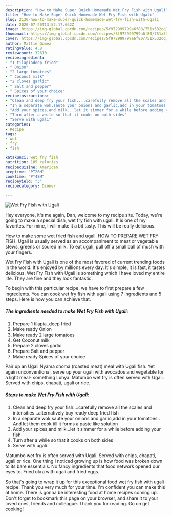 ```yaml
---
description: "How to Make Super Quick Homemade Wet Fry Fish with Ugali"
title: "How to Make Super Quick Homemade Wet Fry Fish with Ugali"
slug: 2130-how-to-make-super-quick-homemade-wet-fry-fish-with-ugali
date: 2020-07-26T13:52:17.662Z
image: https://img-global.cpcdn.com/recipes/5f972999799a6f80/751x532cq70/wet-fry-fish-with-ugali-recipe-main-photo.jpg
thumbnail: https://img-global.cpcdn.com/recipes/5f972999799a6f80/751x532cq70/wet-fry-fish-with-ugali-recipe-main-photo.jpg
cover: https://img-global.cpcdn.com/recipes/5f972999799a6f80/751x532cq70/wet-fry-fish-with-ugali-recipe-main-photo.jpg
author: Mattie Gomez
ratingvalue: 4.8
reviewcount: 32610
recipeingredient:
- "1 tilapiadeep fried"
- " Onion"
- "2 large tomatoes"
- " Coconut milk"
- "2 cloves garlic"
- " Salt and pepper"
- " Spices of your choice"
recipeinstructions:
- "Clean and deep fry your fish....carefully remove all the scales and intensities...alternatively buy ready deep fried fish"
- "In a separate wok,saute your onions and garlic,add in your tomatoes.. And let them cook till it forms a paste like solution"
- "Add your spices,and milk...let it simmer for a while before adding your fish"
- "Turn after a while so that it cooks on both sides"
- "Serve with ugali"
categories:
- Recipe
tags:
- wet
- fry
- fish

katakunci: wet fry fish 
nutrition: 105 calories
recipecuisine: American
preptime: "PT26M"
cooktime: "PT48M"
recipeyield: "3"
recipecategory: Dinner

---
```



![Wet Fry Fish with Ugali](https://img-global.cpcdn.com/recipes/5f972999799a6f80/751x532cq70/wet-fry-fish-with-ugali-recipe-main-photo.jpg)

Hey everyone, it's me again, Dan, welcome to my recipe site. Today, we're going to make a special dish, wet fry fish with ugali. It is one of my favorites. For mine, I will make it a bit tasty. This will be really delicious.

How to make some wet fried fish and ugali. HOW TO PREPARE WET FRY FISH. Ugali is usually served as an accompaniment to meat or vegetable stews, greens or soured milk. To eat ugali, pull off a small ball of mush with your fingers.

Wet Fry Fish with Ugali is one of the most favored of current trending foods in the world. It's enjoyed by millions every day. It's simple, it is fast, it tastes delicious. Wet Fry Fish with Ugali is something which I have loved my entire life. They are fine and they look fantastic.


To begin with this particular recipe, we have to first prepare a few ingredients. You can cook wet fry fish with ugali using 7 ingredients and 5 steps. Here is how you can achieve that.

<!--inarticleads1-->

##### The ingredients needed to make Wet Fry Fish with Ugali:

1. Prepare 1 tilapia..deep fried
1. Make ready  Onion
1. Make ready 2 large tomatoes
1. Get  Coconut milk
1. Prepare 2 cloves garlic
1. Prepare  Salt and pepper
1. Make ready  Spices of your choice


Pair up an Ugali Nyama choma (roasted meat) meal with Ugali fish. Yet again unconventional, serve up your ugali with avocados and vegetable for a light meal- something Luhya. Matumbo wet fry is often served with Ugali. Served with chips, chapati, ugali or rice. 

<!--inarticleads2-->

##### Steps to make Wet Fry Fish with Ugali:

1. Clean and deep fry your fish....carefully remove all the scales and intensities...alternatively buy ready deep fried fish
1. In a separate wok,saute your onions and garlic,add in your tomatoes.. And let them cook till it forms a paste like solution
1. Add your spices,and milk...let it simmer for a while before adding your fish
1. Turn after a while so that it cooks on both sides
1. Serve with ugali


Matumbo wet fry is often served with Ugali. Served with chips, chapati, ugali or rice. One thing I noticed growing up is how food was broken down to its bare essentials. No fancy ingredients that food network opened our eyes to. Fried okra with ugali and fried eggs. 

So that's going to wrap it up for this exceptional food wet fry fish with ugali recipe. Thank you very much for your time. I'm confident you can make this at home. There is gonna be interesting food at home recipes coming up. Don't forget to bookmark this page on your browser, and share it to your loved ones, friends and colleague. Thank you for reading. Go on get cooking!
